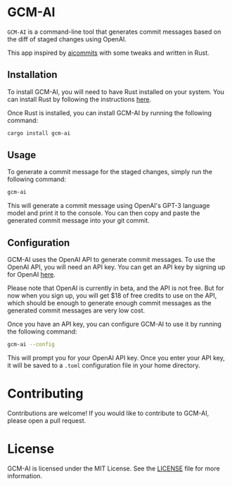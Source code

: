 # GCM-AI

`GCM-AI` is a command-line tool that generates commit messages based on the diff of staged changes using OpenAI.

This app inspired by [aicommits](https://github.com/Nutlope/aicommits) with some tweaks and written in Rust.

## Installation
To install GCM-AI, you will need to have Rust installed on your system. You can install Rust by following the instructions [here](https://www.rust-lang.org/tools/install).

Once Rust is installed, you can install GCM-AI by running the following command:

```bash
cargo install gcm-ai
```

## Usage

To generate a commit message for the staged changes, simply run the following command:

```bash
gcm-ai
```

This will generate a commit message using OpenAI's GPT-3 language model and print it to the console. You can then copy and paste the generated commit message into your git commit.

## Configuration

GCM-AI uses the OpenAI API to generate commit messages. To use the OpenAI API, you will need an API key. You can get an API key by signing up for OpenAI [here](https://beta.openai.com/signup/).

Please note that OpenAI is currently in beta, and the API is not free. But for now when you sign up, you will get $18 of free credits to use on the API, which should be enough to generate enough commit messages  as the generated commit messages are very low cost.

Once you have an API key, you can configure GCM-AI to use it by running the following command:

```bash
gcm-ai --config
```

This will prompt you for your OpenAI API key. Once you enter your API key, it will be saved to a `.toml` configuration file in your home directory.

# Contributing

Contributions are welcome! If you would like to contribute to GCM-AI, please open a pull request.

# License

GCM-AI is licensed under the MIT License. See the [LICENSE](/LICENCE) file for more information.